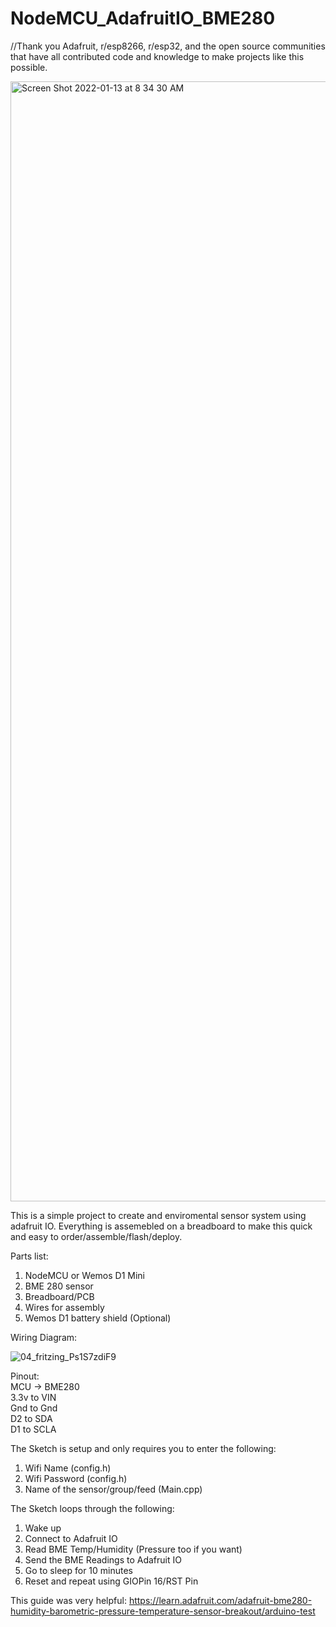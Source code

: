 # NodeMCU_AdafruitIO_BME280

//Thank you Adafruit, r/esp8266, r/esp32, and the open source communities that have all contributed code and knowledge to make projects like this possible. 

<img width="1792" alt="Screen Shot 2022-01-13 at 8 34 30 AM" src="https://user-images.githubusercontent.com/57408800/149534980-d1546cdd-539b-4bed-8a30-7e0371cd0cbd.png">

This is a simple project to create and enviromental sensor system using adafruit IO. Everything is assemebled on a breadboard to make this quick and easy to order/assemble/flash/deploy.  


Parts list: 
1. NodeMCU or Wemos D1 Mini 
2. BME 280 sensor 
3. Breadboard/PCB 
4. Wires for assembly 
5. Wemos D1 battery shield (Optional) 


Wiring Diagram: 

![04_fritzing_Ps1S7zdiF9](https://user-images.githubusercontent.com/57408800/149536507-9f4553a0-7166-4fc1-8b2a-91322001be01.jpg)



Pinout:  
MCU -> BME280   
3.3v to VIN   
Gnd to Gnd   
D2 to SDA  
D1 to SCLA  




The Sketch is setup and only requires you to enter the following: 
1. Wifi Name (config.h)
2. Wifi Password (config.h)
3. Name of the sensor/group/feed   (Main.cpp)
  



The Sketch loops through the following: 

1. Wake up 
2. Connect to Adafruit IO 
3. Read BME Temp/Humidity (Pressure too if you want) 
4. Send the BME Readings to Adafruit IO 
5. Go to sleep for 10 minutes
6. Reset and repeat using GIOPin 16/RST Pin 

  
    
This guide was very helpful:
https://learn.adafruit.com/adafruit-bme280-humidity-barometric-pressure-temperature-sensor-breakout/arduino-test






